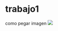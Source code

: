 # trabajo1
como pegar imagen 
<img src="https://i.pinimg.com/originals/18/5e/41/185e414cac6572a26ebaea38ed28bbaa.jpg">

